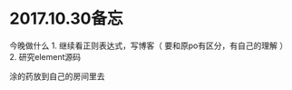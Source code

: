 
# 2017.10.30备忘



今晚做什么
    1. 继续看正则表达式，写博客（ 要和原po有区分，有自己的理解 ）
    2. 研究element源码


涂的药放到自己的房间里去




